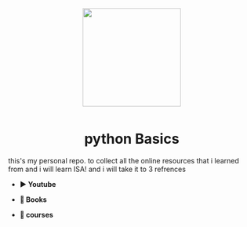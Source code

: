 <center><img src= "https://upload.wikimedia.org/wikipedia/commons/thumb/c/c3/Python-logo-notext.svg/1869px-Python-logo-notext.svg.png" align= "center" width = "200px" style="margin:10px;"></center>
<h1 align = "center">python Basics</h1>

this's my personal repo. to collect all the online resources that i learned from and i will learn ISA!
and i will take it to 3 refrences 

- **▶️ Youtube**

- **📗 Books**

- **📀 courses**